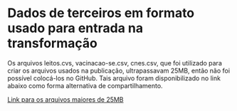 # Dados de terceiros em formato usado para entrada na transformação

Os arquivos leitos.cvs, vacinacao-se.csv, cnes.csv, que foi utilizado para criar os arquivos usados na publicação, ultrapassavam 25MB, então não foi possível colocá-los no GitHub. Tais arquivo foram disponibilizado no link abaixo como forma alternativa de compartilhamento.

[Link para os arquivos maiores de 25MB](link)
